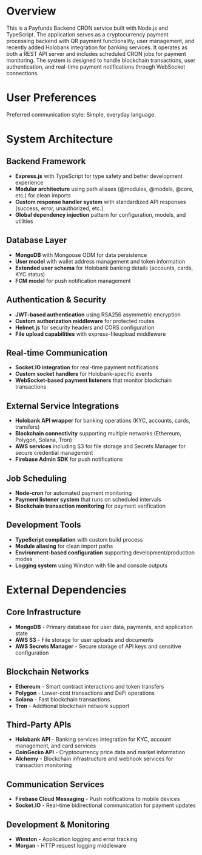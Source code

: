 # Overview

This is a Payfunds Backend CRON service built with Node.js and TypeScript. The application serves as a cryptocurrency payment processing backend with QR payment functionality, user management, and recently added Holobank integration for banking services. It operates as both a REST API server and includes scheduled CRON jobs for payment monitoring. The system is designed to handle blockchain transactions, user authentication, and real-time payment notifications through WebSocket connections.

# User Preferences

Preferred communication style: Simple, everyday language.

# System Architecture

## Backend Framework
- **Express.js** with TypeScript for type safety and better development experience
- **Modular architecture** using path aliases (@modules, @models, @core, etc.) for clean imports
- **Custom response handler system** with standardized API responses (success, error, unauthorized, etc.)
- **Global dependency injection** pattern for configuration, models, and utilities

## Database Layer
- **MongoDB** with Mongoose ODM for data persistence
- **User model** with wallet address management and token information
- **Extended user schema** for Holobank banking details (accounts, cards, KYC status)
- **FCM model** for push notification management

## Authentication & Security
- **JWT-based authentication** using RSA256 asymmetric encryption
- **Custom authorization middleware** for protected routes
- **Helmet.js** for security headers and CORS configuration
- **File upload capabilities** with express-fileupload middleware

## Real-time Communication
- **Socket.IO integration** for real-time payment notifications
- **Custom socket handlers** for Holobank-specific events
- **WebSocket-based payment listeners** that monitor blockchain transactions

## External Service Integrations
- **Holobank API wrapper** for banking operations (KYC, accounts, cards, transfers)
- **Blockchain connectivity** supporting multiple networks (Ethereum, Polygon, Solana, Tron)
- **AWS services** including S3 for file storage and Secrets Manager for secure credential management
- **Firebase Admin SDK** for push notifications

## Job Scheduling
- **Node-cron** for automated payment monitoring
- **Payment listener system** that runs on scheduled intervals
- **Blockchain transaction monitoring** for payment verification

## Development Tools
- **TypeScript compilation** with custom build process
- **Module aliasing** for clean import paths
- **Environment-based configuration** supporting development/production modes
- **Logging system** using Winston with file and console outputs

# External Dependencies

## Core Infrastructure
- **MongoDB** - Primary database for user data, payments, and application state
- **AWS S3** - File storage for user uploads and documents
- **AWS Secrets Manager** - Secure storage of API keys and sensitive configuration

## Blockchain Networks
- **Ethereum** - Smart contract interactions and token transfers
- **Polygon** - Lower-cost transactions and DeFi operations
- **Solana** - Fast blockchain transactions
- **Tron** - Additional blockchain network support

## Third-Party APIs
- **Holobank API** - Banking services integration for KYC, account management, and card services
- **CoinGecko API** - Cryptocurrency price data and market information
- **Alchemy** - Blockchain infrastructure and webhook services for transaction monitoring

## Communication Services
- **Firebase Cloud Messaging** - Push notifications to mobile devices
- **Socket.IO** - Real-time bidirectional communication for payment updates

## Development & Monitoring
- **Winston** - Application logging and error tracking
- **Morgan** - HTTP request logging middleware